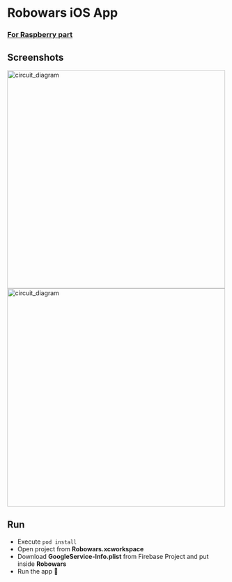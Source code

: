 # Robowars iOS App

### [For Raspberry part](https://github.com/dkarakay/robowars-raspberry)

## Screenshots
<img width="500" alt="circuit_diagram" src="https://user-images.githubusercontent.com/20050426/117544767-8c5e3a80-b02b-11eb-89dd-760c8d16209e.PNG">

<img width="500" alt="circuit_diagram" src="https://user-images.githubusercontent.com/20050426/117544755-849e9600-b02b-11eb-8031-2083113c802a.PNG">

## Run
- Execute ```pod install```
- Open project from **Robowars.xcworkspace**
- Download **GoogleService-Info.plist** from Firebase Project and put inside **Robowars**
- Run the app 🚀

